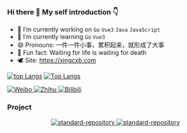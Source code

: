 ### Hi there 👋 My self introduction 👇    





- 🔭 I’m currently working on `Go` `Vue3` `Java` `JavaScript`
- 🌱 I’m currently learning `Go` `Vue3`
- 😄 Pronouns: 一件一件小事，累积起来，就形成了大事
- 🍊 Fun fact: Waiting for life is waiting for death
- 🕊 Site: https://xingcxb.com

[![top Langs](https://github-readme-stats.vercel.app/api?username=xingcxb&show_icons=true&theme=buefy)](https://github.com/anuraghazra/github-readme-stats)
[![Top Langs](https://github-readme-stats.vercel.app/api/top-langs/?username=xingcxb&layout=compact&hide=javascript,html)](https://github.com/anuraghazra/github-readme-stats)


<p align="left">
    <a href="https://weibo.com/xingcxb">
    <img src="https://img.shields.io/badge/Weibo-xingcxb-e31827?style=for-the-badge&logo=sinaweibo&logoColor=e31827" title="Click to visit my Weibo homepage" alt="Weibo" />
  </a>
    <a href="https://www.zhihu.com/people/easymbol">
    <img src="https://img.shields.io/badge/Zhihu-不器-0092f9?style=for-the-badge&logo=zhihu&logoColor=0092f9" title="Click to visit my Zhihu homepage" alt="Zhihu" />
  </a>
    <a href="https://space.bilibili.com/34705207/">
    <img src="https://img.shields.io/badge/Bilibili-easymbol-0091c3?style=for-the-badge&logo=bilibili" title="Click to visit my Bilibili space" alt="Bilibili" />
  </a>
</p>



### Project

<p  align="center">
  <a href="https://github.com/xingcxb/ToDb">
    <img src="https://github-readme-stats.vercel.app/api/pin/?username=xingcxb&repo=ToDb&&theme=cobalt" title="standard-repository" alt="standard-repository" />
  </a>
  <a href="https://github.com/xingcxb/goKit">
    <img src="https://github-readme-stats.vercel.app/api/pin/?username=xingcxb&repo=goKit&&theme=cobalt" title="standard-repository" alt="standard-repository" />
  </a>
</p>
